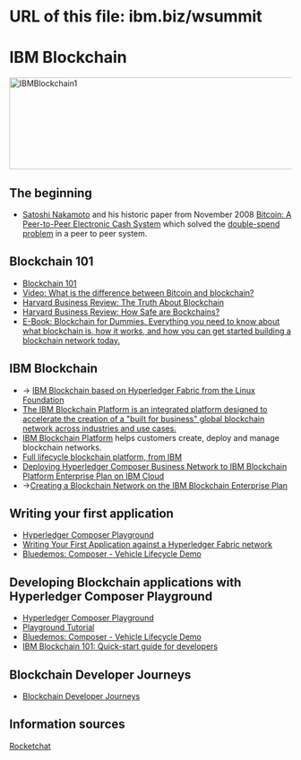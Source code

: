 # URL of this file: ibm.biz/wsummit

# IBM Blockchain
<img src="https://farm5.staticflickr.com/4338/36822231841_bc13a7147a_z.jpg" width="640" height="164" alt="IBMBlockchain1">

## The beginning
* [Satoshi Nakamoto](https://en.wikipedia.org/wiki/Satoshi_Nakamoto) and his historic paper from November 2008 [Bitcoin: A Peer-to-Peer Electronic Cash System](https://bitcoin.org/bitcoin.pdf) which solved the [double-spend problem](http://www.investopedia.com/terms/d/doublespending.asp) in a peer to peer system.

## Blockchain 101
* [Blockchain 101](https://public.dhe.ibm.com/common/ssi/ecm/xi/en/xi912346usen/XI912346USEN.PDF)
* [Video: What is the difference between Bitcoin and blockchain?](https://youtu.be/MKwa-BqnJDg)
* [Harvard Business Review: The Truth About Blockchain](https://hbr.org/2017/01/the-truth-about-blockchain)
* [Harvard Business Review: How Safe are Bockchains?](https://hbr.org/2017/03/how-safe-are-blockchains-it-depends)
* [E-Book: Blockchain for Dummies. Everything you need to know about what blockchain is, how it works, and how you can get started building a blockchain network today.](https://www-01.ibm.com/common/ssi/cgi-bin/ssialias?htmlfid=XIM12354USEN)

## IBM Blockchain 
* -> [IBM Blockchain based on Hyperledger Fabric from the Linux Foundation](https://www.ibm.com/blockchain/hyperledger.html)
* [The IBM Blockchain Platform is an integrated platform designed to accelerate the creation of a "built for business" global blockchain network across industries and use cases.](https://www.ibm.com/blockchain/offerings.html)
* [IBM Blockchain Platform](https://www.ibm.com/blockchain/platform/) helps customers create, deploy and manage blockchain networks. 
* [Full lifecycle blockchain platform, from IBM](https://youtu.be/LYoWf855I9g)
* [Deploying Hyperledger Composer Business Network to IBM Blockchain Platform Enterprise Plan on IBM Cloud](https://ibm-blockchain.github.io/platform-deployment/)
* ->[Creating a Blockchain Network on the IBM Blockchain Enterprise Plan ](ibmblockchainnetwork.MD)

## Writing your first application
* [Hyperledger Composer Playground](https://composer-playground.mybluemix.net/login)
* [Writing Your First Application against a Hyperledger Fabric network](http://hyperledger-fabric.readthedocs.io/en/latest/write_first_app.html)
*  [Bluedemos: Composer - Vehicle Lifecycle Demo](https://bluedemos.com/show/159)

## Developing Blockchain applications with Hyperledger Composer Playground
* [Hyperledger Composer Playground](https://composer-playground.mybluemix.net/login)
* [Playground Tutorial](https://hyperledger.github.io/composer/tutorials/playground-guide.html)
* [Bluedemos: Composer - Vehicle Lifecycle Demo](https://bluedemos.com/show/159)
* [IBM Blockchain 101: Quick-start guide for developers](https://www.ibm.com/developerworks/cloud/library/cl-ibm-blockchain-101-quick-start-guide-for-developers-bluemix-trs/index.html)

## Blockchain Developer Journeys
* [Blockchain Developer Journeys](DEVELOPER%20JOURNEYS.md)

## Information sources
[Rocketchat](https://chat.hyperledger.org/channel/general)
